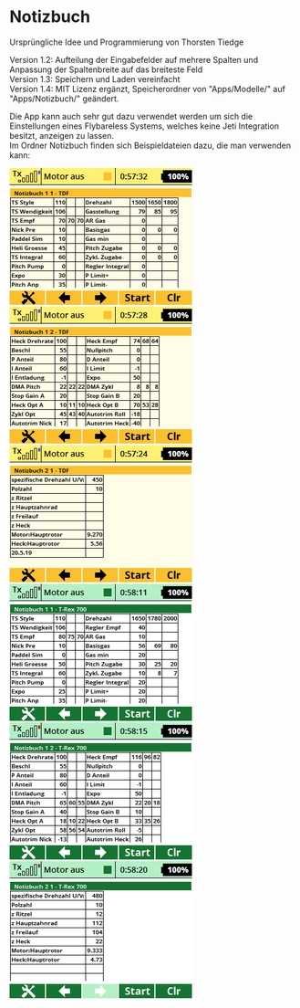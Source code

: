 # Notizbuch

Ursprüngliche Idee und Programmierung von Thorsten Tiedge 

Version 1.2: Aufteilung der Eingabefelder auf mehrere Spalten und Anpassung der Spaltenbreite auf das breiteste Feld  
Version 1.3: Speichern und Laden vereinfacht  
Version 1.4: MIT Lizenz ergänzt, Speicherordner von "Apps/Modelle/" auf "Apps/Notizbuch/" geändert.    

Die App kann auch sehr gut dazu verwendet werden um sich die Einstellungen eines Flybareless Systems,
welches keine Jeti Integration besitzt,
anzeigen zu lassen.  
Im Ordner Notizbuch finden sich Beispieldateien dazu, die man verwenden kann:

![TDF-1](https://github.com/ribid1/Notizbuch/blob/main/Notizbuch-img/TDF-1.png)
![TDF-2](https://github.com/ribid1/Notizbuch/blob/main/Notizbuch-img/TDF-2.png)
![TDF-3](https://github.com/ribid1/Notizbuch/blob/main/Notizbuch-img/TDF-3.png)  
![T-Rex-1](https://github.com/ribid1/Notizbuch/blob/main/Notizbuch-img/T-Rex-1.png)
![T-Rex-2](https://github.com/ribid1/Notizbuch/blob/main/Notizbuch-img/T-Rex-2.png)
![T-Rex-2](https://github.com/ribid1/Notizbuch/blob/main/Notizbuch-img/T-Rex-3.png) 
